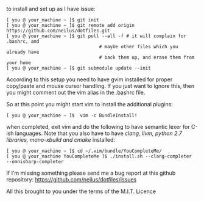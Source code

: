 to install and set up as I have issue:

```
[ you @ your_machine ~ ]$ git init
[ you @ your_machine ~ ]$ git remote add origin https://github.com/neilus/dotfiles.git
[ you @ your_machine ~ ]$ git pull --all -f # it will complain for .bashrc, and
                                  # maybe other files which you already have
                                  # back them up, and erase them from your home
[ you @ your_machine ~ ]$ git submodule update --init
```

According to this setup you need to have gvim installed for proper copy/paste
and mouse cursor handling. If you just want to ignore this, then you might
comment out the vim alias in the .bashrc file.

So at this point you might start vim to install the additional
plugins:
```
[ you @ your_machine ~ ]$  vim -c BundleInstall!
```
when completed, exit vim and do the following to have semantic lexer for C-ish
languages. Note that you also have to have *clang, llvm, python 2.7 libraries,
mono-xbuild  and cmake* installed:

```
[ you @ your_machine ~ ]$ cd ~/.vim/bundle/YouCompleteMe/
[ you @ your_machine YouCompleteMe ]$ ./install.sh --clang-completer
--omnisharp-completer
```

If I'm missing something please send me a bug report at this github repository:
https://github.com/neilus/dotfiles/issues

All this brought to you under the terms of the M.I.T. Licence

